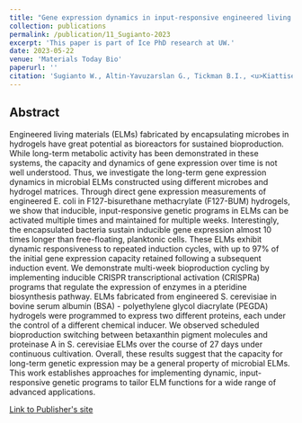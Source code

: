 ```yaml
---
title: "Gene expression dynamics in input-responsive engineered living materials programmed for bioproduction"
collection: publications
permalink: /publication/11_Sugianto-2023
excerpt: 'This paper is part of Ice PhD research at UW.'
date: 2023-05-22
venue: 'Materials Today Bio'
paperurl: ''
citation: 'Sugianto W., Altin-Yavuzarslan G., Tickman B.I., <u>Kiattisewee C.</u>, Yuan S.F., Brooks S.M., Wong J., Alper H.S., Nelson A., Carothers J.M. (2023). &quot;Gene expression dynamics in input-responsive engineered living materials programmed for bioproduction.&quot; <i>Materials Today Bio</i>. 20:100677. PMID: 37273790.'
---
```


## Abstract

Engineered living materials (ELMs) fabricated by encapsulating microbes in hydrogels have great potential as bioreactors for sustained bioproduction. While long-term metabolic activity has been demonstrated in these systems, the capacity and dynamics of gene expression over time is not well understood. Thus, we investigate the long-term gene expression dynamics in microbial ELMs constructed using different microbes and hydrogel matrices. Through direct gene expression measurements of engineered E. coli in F127-bisurethane methacrylate (F127-BUM) hydrogels, we show that inducible, input-responsive genetic programs in ELMs can be activated multiple times and maintained for multiple weeks. Interestingly, the encapsulated bacteria sustain inducible gene expression almost 10 times longer than free-floating, planktonic cells. These ELMs exhibit dynamic responsiveness to repeated induction cycles, with up to 97% of the initial gene expression capacity retained following a subsequent induction event. We demonstrate multi-week bioproduction cycling by implementing inducible CRISPR transcriptional activation (CRISPRa) programs that regulate the expression of enzymes in a pteridine biosynthesis pathway. ELMs fabricated from engineered S. cerevisiae in bovine serum albumin (BSA) - polyethylene glycol diacrylate (PEGDA) hydrogels were programmed to express two different proteins, each under the control of a different chemical inducer. We observed scheduled bioproduction switching between betaxanthin pigment molecules and proteinase A in S. cerevisiae ELMs over the course of 27 days under continuous cultivation. Overall, these results suggest that the capacity for long-term genetic expression may be a general property of microbial ELMs. This work establishes approaches for implementing dynamic, input-responsive genetic programs to tailor ELM functions for a wide range of advanced applications.

[Link to Publisher's site](https://www.sciencedirect.com/science/article/pii/S2590006423001370)
